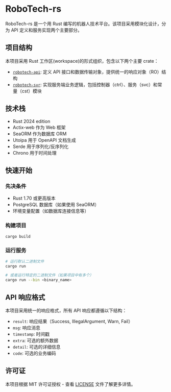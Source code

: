 # RoboTech-rs

RoboTech-rs 是一个用 Rust 编写的机器人技术平台。该项目采用模块化设计，分为 API 定义和服务实现两个主要部分。

## 项目结构

本项目采用 Rust 工作区(workspace)的形式组织，包含以下两个主要 crate：

- [`robotech-api`](./robotech-api): 定义 API 接口和数据传输对象，提供统一的响应对象（RO）结构
- [`robotech-svr`](./robotech-svr): 实现服务端业务逻辑，包括控制器（ctrl）、服务（svc）和常量（cst）模块

## 技术栈

- Rust 2024 edition
- Actix-web 作为 Web 框架
- SeaORM 作为数据库 ORM
- Utoipa 用于 OpenAPI 文档生成
- Serde 用于序列化/反序列化
- Chrono 用于时间处理

## 快速开始

### 先决条件

- Rust 1.70 或更高版本
- PostgreSQL 数据库（如果使用 SeaORM）
- 环境变量配置（如数据库连接信息等）

### 构建项目

```bash
cargo build
```

### 运行服务

```bash
# 运行默认二进制文件
cargo run

# 或者运行特定的二进制文件（如果项目中有多个）
cargo run --bin <binary_name>
```

## API 响应格式

本项目采用统一的响应格式，所有 API 响应都遵循以下结构：

- `result`: 响应结果（Success, IllegalArgument, Warn, Fail）
- `msg`: 响应消息
- `timestamp`: 时间戳
- `extra`: 可选的额外数据
- `detail`: 可选的详细信息
- `code`: 可选的业务编码

## 许可证

本项目根据 MIT 许可证授权 - 查看 [LICENSE](LICENSE) 文件了解更多详情。